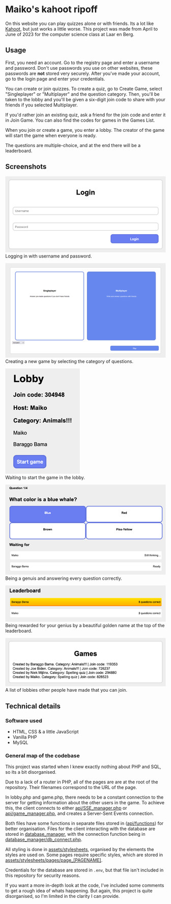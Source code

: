 # Maiko's kahoot ripoff
On this website you can play quizzes alone or with friends. Its a lot like [Kahoot]("https://kahoot.com"), but just works a little worse.
This project was made from April to June of 2023 for the computer science class at Laar en Berg.

## Usage
First, you need an account. Go to the registry page and enter a username and password. Don't use passwords you use on other websites, these passwords are **not** stored very securely. After you've made your account, go to the login page and enter your credentials.

You can create or join quizzes. To create a quiz, go to Create Game, select "Singleplayer" or "Multiplayer" and the question category. Then, you'll be taken to the lobby and you'll be given a six-digit join code to share with your friends if you selected Multiplayer.

If you'd rather join an existing quiz, ask a friend for the join code and enter it in Join Game.
You can also find the codes for games in the Games List.

When you join or create a game, you enter a lobby. The creator of the game will start the game when everyone is ready.

The questions are multiple-choice, and at the end there will be a leaderboard.

## Screenshots
![Creating an account](docs/Login.png "Login")  
Logging in with username and password.

![Creating a game](docs/Create_Game.png "Creating a game")  
Creating a new game by selecting the category of questions.

![Waiting in the lobby](docs/Lobby.png "Lobby")  
Waiting to start the game in the lobby.

![Playing the game](docs/Game.png "Playing the game")  
Being a genuis and answering every question correctly.

![Winning the game](docs/Leaderboard.png "Leaderboard")  
Being rewarded for your genius by a beautiful golden name at the top of the leaderboard.

![Finding other players' games](docs/Game_List.png "Game list")  
A list of lobbies other people have made that you can join.

## Technical details
### Software used
* HTML, CSS & a little JavaScript
* Vanilla PHP
* MySQL

### General map of the codebase
This project was started when I knew exactly nothing about PHP and SQL, so its a bit disorganised.

Due to a lack of a router in PHP, all of the pages are are at the root of the repository. Their filenames correspond to the URL of the page.

In lobby.php and game.php, there needs to be a constant connection to the server for getting information about the other users in the game. To achieve this, the client connects to either [api/SSE_manager.php](api/SSE_manager.php) or [api/game_manager.php](api/game_manager.php), and creates a Server-Sent Events connection.

Both files have some functions in separate files stored in ([api/functions](api/functions)) for better organisation. Files for the client interacting with the database are stored in [database_manager](database_manager), with the connection function being in [database_manager/db_connect.php](database_manager/db_connect.php).

All styling is done in [assets/stylesheets](assets/stylesheets), organised by the elements the styles are used on. Some pages require specific styles, which are stored in [assets/stylesheets/pages/page_[PAGENAME]](assets/stylesheets/pages).

Credentials for the database are stored in `.env`, but that file isn't included in this repository for security reasons.

If you want a more in-depth look at the code, I've included some comments to get a rough idea of whats happening. But again, this project is quite disorganised, so I'm limited in the clarity I can provide.